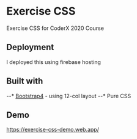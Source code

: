 # Exercise CSS
Exercise CSS for CoderX 2020 Course
## Deployment
I deployed this using firebase hosting
## Built with
--* [Bootstrap4](https://getbootstrap.com/) - using 12-col layout
--* Pure CSS
## Demo
https://exercise-css-demo.web.app/
